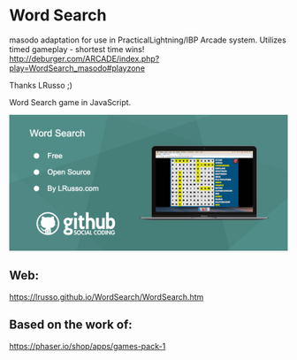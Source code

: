 # Word Search
masodo adaptation for use in PracticalLightning/IBP Arcade system. Utilizes timed gameplay - shortest time wins!
http://deburger.com/ARCADE/index.php?play=WordSearch_masodo#playzone

Thanks LRusso ;)

Word Search game in JavaScript.

![alt screenshot](https://raw.githubusercontent.com/lrusso/WordSearch/main/WordSearch.png)

## Web:

https://lrusso.github.io/WordSearch/WordSearch.htm

## Based on the work of:

https://phaser.io/shop/apps/games-pack-1
